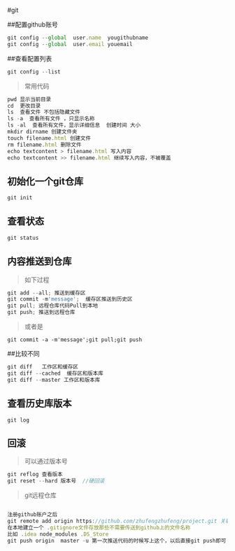 #git


##配置github账号

```javascript
git config --global  user.name  yougithubname
git config --global  user.email youemail
```
##查看配置列表
```javascript
git config --list
```

> 常用代码


```javascript
pwd 显示当前目录
cd  更改目录
ls  查看文件 不包括隐藏文件
ls -a  查看所有文件 ，只显示名称
ls -al  查看所有文件，显示详细信息  创建时间 大小
mkdir dirname 创建文件夹
touch filename.html 创建文件
rm filename.html 删除文件
echo textcontent > filename.html 写入内容
echo textcontent >> filename.html 继续写入内容，不被覆盖


```

## 初始化一个git仓库
```javascript
git init
```


##  查看状态
```javascript
git status
```
## 内容推送到仓库
> 如下过程

```javascript
git add --all; 推送到缓存区
git commit -m'message';  缓存区推送到历史区
git pull; 远程仓库代码Pull到本地
git push; 推送到远程仓库
```
> 或者是

`git commit -a -m'message';git pull;git push `

##比较不同
```javascript
git diff   工作区和缓存区
git diff --cached  缓存区和版本库
git diff --master 工作区和版本库

```
## 查看历史库版本
`git log`

## 回滚

> 可以通过版本号

```javascript
git reflog 查看版本
git reset --hard 版本号  //硬回滚


```

> git远程仓库

```javascript

注册github账户之后
git remote add origin https://github.com/zhufengzhufeng/project.git 关联远程仓库
在本地建立一个 .gitignore文件存放那些不需要传送到github上的文件名称
比如 .idea node_modules .DS_Store
git push origin  master -u 第一次推送代码的时候写上这个，以后直接git push即可


```



























